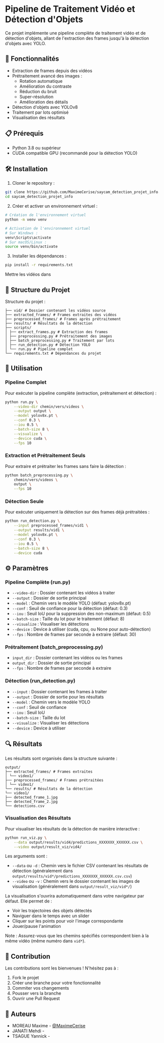 # Pipeline de Traitement Vidéo et Détection d'Objets

Ce projet implémente une pipeline complète de traitement vidéo et de détection d'objets, allant de l'extraction des frames jusqu'à la détection d'objets avec YOLO.

## 🚀 Fonctionnalités

- Extraction de frames depuis des vidéos
- Prétraitement avancé des images :
  - Rotation automatique
  - Amélioration du contraste
  - Réduction du bruit
  - Super-résolution
  - Amélioration des détails
- Détection d'objets avec YOLOv8
- Traitement par lots optimisé
- Visualisation des résultats

## 📋 Prérequis

- Python 3.8 ou supérieur
- CUDA compatible GPU (recommandé pour la détection YOLO)

## 🛠️ Installation

1. Cloner le repository :
```bash
git clone https://github.com/MaximeCerise/saycam_detection_projet_info.git
cd saycam_detection_projet_info
```

2. Créer et activer un environnement virtuel :
```bash
# Création de l'environnement virtuel
python -m venv venv

# Activation de l'environnement virtuel
# Sur Windows :
venv\Scripts\activate
# Sur macOS/Linux :
source venv/bin/activate
```

3. Installer les dépendances :
```bash
pip install -r requirements.txt
```

Mettre les vidéos dans 
## 📁 Structure du Projet

Structure du projet :
```
├── vid/ # Dossier contenant les vidéos source
├── extracted_frames/ # Frames extraites des vidéos
├── preprocessed_frames/ # Frames après prétraitement
├── results/ # Résultats de la détection
├── scripts/
│ ├── extract_frames.py # Extraction des frames
│ ├── preprocessing.py # Prétraitement des images
│ ├── batch_preprocessing.py # Traitement par lots
│ ├── run_detection.py # Détection YOLO
│ └── run.py # Pipeline complet
└── requirements.txt # Dépendances du projet
```

## 🎯 Utilisation

### Pipeline Complet

Pour exécuter la pipeline complète (extraction, prétraitement et détection) :

```bash
python run.py \
    --video-dir chemin/vers/videos \
    --output output \
    --model yolov8x.pt \
    --conf 0.3 \
    --iou 0.5 \
    --batch-size 8 \
    --visualize \
    --device cuda \
    --fps 10
```

### Extraction et Prétraitement Seuls

Pour extraire et prétraiter les frames sans faire la détection :

```bash
python batch_preprocessing.py \
    chemin/vers/videos \
    output \
    --fps 10
```

### Détection Seule

Pour exécuter uniquement la détection sur des frames déjà prétraitées :

```bash
python run_detection.py \
    --input preprocessed_frames/vid1 \
    --output results/vid1 \
    --model yolov8x.pt \
    --conf 0.3 \
    --iou 0.5 \
    --batch-size 8 \
    --device cuda
```

## ⚙️ Paramètres

### Pipeline Complète (run.py)
- `--video-dir` : Dossier contenant les vidéos à traiter
- `--output` : Dossier de sortie principal
- `--model` : Chemin vers le modèle YOLO (défaut: yolov8x.pt)
- `--conf` : Seuil de confiance pour la détection (défaut: 0.3)
- `--iou` : Seuil IoU pour la suppression des non-maximum (défaut: 0.5)
- `--batch-size` : Taille du lot pour le traitement (défaut: 8)
- `--visualize` : Visualiser les détections
- `--device` : Device à utiliser (cuda, cpu, ou None pour auto-détection)
- `--fps` : Nombre de frames par seconde à extraire (défaut: 30)

### Prétraitement (batch_preprocessing.py)
- `input_dir` : Dossier contenant les vidéos ou les frames
- `output_dir` : Dossier de sortie principal
- `--fps` : Nombre de frames par seconde à extraire

### Détection (run_detection.py)
- `--input` : Dossier contenant les frames à traiter
- `--output` : Dossier de sortie pour les résultats
- `--model` : Chemin vers le modèle YOLO
- `--conf` : Seuil de confiance
- `--iou` : Seuil IoU
- `--batch-size` : Taille du lot
- `--visualize` : Visualiser les détections
- `--device` : Device à utiliser

## 🔍 Résultats

Les résultats sont organisés dans la structure suivante :
```
output/
├── extracted_frames/ # Frames extraites
│ └── video1/
├── preprocessed_frames/ # Frames prétraitées
│ └── video1/
└── results/ # Résultats de la détection
└── video1/
├── detected_frame_1.jpg
├── detected_frame_2.jpg
└── detections.csv
```
### Visualisation des Résultats

Pour visualiser les résultats de la détection de manière interactive :

```bash
python run_viz.py \
    --data output/results/vid4/predictions_XXXXXXX_XXXXXX.csv \
    --video output/result_viz/vid4/
```

Les arguments sont :
- `--data` ou `-d` : Chemin vers le fichier CSV contenant les résultats de détection (généralement dans `output/results/vid*/predictions_XXXXXXX_XXXXXX.csv.csv`)
- `--video` ou `-v` : Chemin vers le dossier contenant les images de visualisation (généralement dans `output/result_viz/vid*/`)

La visualisation s'ouvrira automatiquement dans votre navigateur par défaut. Elle permet de :
- Voir les trajectoires des objets détectés
- Naviguer dans le temps avec un slider
- Cliquer sur les points pour voir l'image correspondante
- Jouer/pause l'animation

Note : Assurez-vous que les chemins spécifiés correspondent bien à la même vidéo (même numéro dans `vid*`).

## 🤝 Contribution

Les contributions sont les bienvenues ! N'hésitez pas à :
1. Fork le projet
2. Créer une branche pour votre fonctionnalité
3. Commiter vos changements
4. Pousser vers la branche
5. Ouvrir une Pull Request

## 👥 Auteurs

- MOREAU Maxime - [@MaximeCerise](https://github.com/MaximeCerise)
- JANATI Mehdi -
- TSAGUE Yannick -
